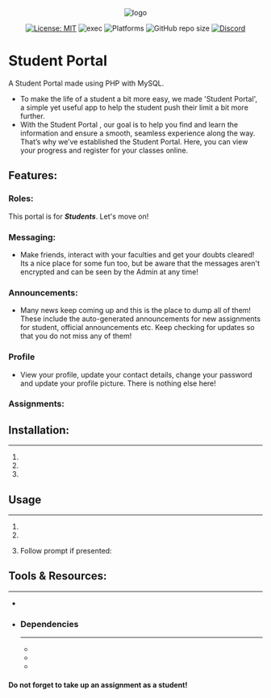 <div align="center"> <img src="http://res.cloudinary.com/muhimen/image/upload/v1604122377/student_portal_logo.png" alt="logo"> 
  
 [![License: MIT](https://img.shields.io/badge/License-MIT-blue.svg)](LICENSE) ![exec](https://img.shields.io/badge/Executable-Windows%20%7C%20Linux-green.png)  ![Platforms](https://img.shields.io/badge/Platforms-Windows%20%7C%20Mac%20%7C%20Linux-blue.png)    ![GitHub repo size](https://img.shields.io/github/repo-size/fireplank/student-portal)  [![Discord](https://img.shields.io/discord/713785142597910549?label=Discord)](https://discord.gg/K2Cf6ma)

</div>

# Student Portal 
A Student Portal made using PHP with MySQL.
* To make the life of a student a bit more easy, we made 'Student Portal', a simple yet useful app to help the student push their limit a bit more further. 
* With the Student Portal , our goal is to help you find and learn the information and ensure a smooth, seamless experience along the way. That’s why we’ve established the Student Portal. Here, you can view your progress and register for your classes online.

## Features:
### Roles:
This portal is for  ***Students***. Let's move on!
### Messaging:
* Make friends, interact with your faculties and get your doubts cleared! Its a nice place for some fun too, but be aware that the messages aren't encrypted and can be seen by the Admin at any time!
### Announcements:
* Many news keep coming up and this is the place to dump all of them! These include the auto-generated announcements for new assignments for student, official announcements etc. Keep checking for updates so that you do not miss any of them!

### Profile
* View your profile, update your contact details, change your password and update your profile picture. There is nothing else here!
### Assignments:

## Installation:
---
1. 
2. 
3. 
## Usage
---
1. 
2. 
   
3. Follow prompt if presented:

   
## Tools & Resources:
---
* 
* 
    ### Dependencies
    ---
    * 
   * 
    *
    

#### Do not forget to take up an assignment as a student!
